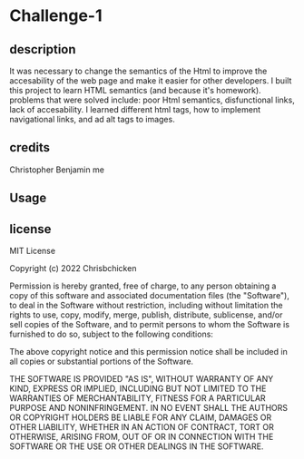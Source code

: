 # Challenge-1
## description
It was necessary to change the semantics of the Html to improve the accesability of the web page and make it easier for other developers.
I built this project to learn HTML semantics (and because it's homework).
problems that were solved include: poor Html semantics, disfunctional links, lack of accesability. 
I learned different html tags, how to implement navigational links, and ad alt tags to images.

## credits
Christopher Benjamin
me

## Usage


## license
MIT License

Copyright (c) 2022 Chrisbchicken

Permission is hereby granted, free of charge, to any person obtaining a copy
of this software and associated documentation files (the "Software"), to deal
in the Software without restriction, including without limitation the rights
to use, copy, modify, merge, publish, distribute, sublicense, and/or sell
copies of the Software, and to permit persons to whom the Software is
furnished to do so, subject to the following conditions:

The above copyright notice and this permission notice shall be included in all
copies or substantial portions of the Software.

THE SOFTWARE IS PROVIDED "AS IS", WITHOUT WARRANTY OF ANY KIND, EXPRESS OR
IMPLIED, INCLUDING BUT NOT LIMITED TO THE WARRANTIES OF MERCHANTABILITY,
FITNESS FOR A PARTICULAR PURPOSE AND NONINFRINGEMENT. IN NO EVENT SHALL THE
AUTHORS OR COPYRIGHT HOLDERS BE LIABLE FOR ANY CLAIM, DAMAGES OR OTHER
LIABILITY, WHETHER IN AN ACTION OF CONTRACT, TORT OR OTHERWISE, ARISING FROM,
OUT OF OR IN CONNECTION WITH THE SOFTWARE OR THE USE OR OTHER DEALINGS IN THE
SOFTWARE.
